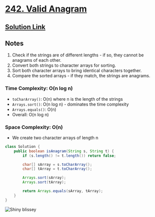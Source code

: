 # [242. Valid Anagram](https://leetcode.com/problems/valid-anagram/)

## [Solution Link](https://leetcode.com/submissions/detail/1598713613/)

## Notes

1. Check if the strings are of different lengths - if so, they cannot be anagrams of each other.
2. Convert both strings to character arrays for sorting.
3. Sort both character arrays to bring identical characters together.
4. Compare the sorted arrays - if they match, the strings are anagrams.

### Time Complexity: O(n log n)

- `toCharArray()`: O(n) where n is the length of the strings
- `Arrays.sort()`: O(n log n) - dominates the time complexity
- `Arrays.equals()`: O(n)
- Overall: O(n log n)

### Space Complexity: O(n)

- We create two character arrays of length n

```java
class Solution {
    public boolean isAnagram(String s, String t) {
        if (s.length() != t.length()) return false;

        char[] sArray = s.toCharArray();
        char[] tArray = t.toCharArray();

        Arrays.sort(sArray);
        Arrays.sort(tArray);

        return Arrays.equals(sArray, tArray);
    }
}
```

![Shiny blissey](https://projectpokemon.org/images/shiny-sprite/blissey.gif)
